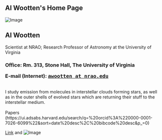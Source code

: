 ##  Al Wootten's Home Page  
![Image](http://www.cv.nrao.edu/~awootten/almwo.jpg)

## Al Wootten
<p>Scientist at NRAO; Research Professor of Astronomy at the University
of Virginia</p>

<p></p>
<h3>Office: Rm. 313, Stone Hall, The University of Virginia
<p>E-mail (Internet): <tt><a href="mailto:awootten%20at%20nrao.edu">awootten
at nrao.edu</a></tt><br>
</p>
</h3>


<br>
I study emission from molecules in interstellar clouds forming stars,
as
well as in the outer shells of evolved stars which are returning their
stuff to the interstellar medium. </br>
<br> Papers </br>
 (https://ui.adsabs.harvard.edu/search/q=%20orcid%3A%220000-0001-7026-6099%22&sort=date%20desc%2C%20bibcode%20desc&p_=0)


[Link](url) and ![Image](src)

